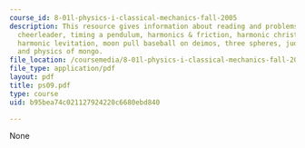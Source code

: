 ```yaml
---
course_id: 8-01l-physics-i-classical-mechanics-fall-2005
description: This resource gives information about reading and problems on harmonic
  cheerleader, timing a pendulum, harmonics & friction, harmonic christmas carol,
  harmonic levitation, moon pull baseball on deimos, three spheres, judging an approximation
  and physics of mongo.
file_location: /coursemedia/8-01l-physics-i-classical-mechanics-fall-2005/b95bea74c021127924220c6680ebd840_ps09.pdf
file_type: application/pdf
layout: pdf
title: ps09.pdf
type: course
uid: b95bea74c021127924220c6680ebd840

---
```

None